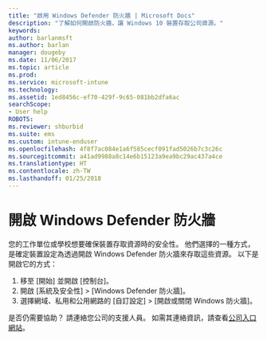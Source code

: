 ```yaml
---
title: "啟用 Windows Defender 防火牆 | Microsoft Docs"
description: "了解如何開啟防火牆，讓 Windows 10 裝置存取公司資源。"
keywords: 
author: barlanmsft
ms.author: barlan
manager: dougeby
ms.date: 11/06/2017
ms.topic: article
ms.prod: 
ms.service: microsoft-intune
ms.technology: 
ms.assetid: 1ed8456c-ef70-429f-9c65-081bb2dfa6ac
searchScope:
- User help
ROBOTS: 
ms.reviewer: shburbid
ms.suite: ems
ms.custom: intune-enduser
ms.openlocfilehash: 4f8f7ac084e1a6f585cecf091fad5026b7c3c26c
ms.sourcegitcommit: a41ad9988a8c14e6b15123a9ea9bc29ac437a4ce
ms.translationtype: HT
ms.contentlocale: zh-TW
ms.lasthandoff: 01/25/2018
---
```

# <a name="turn-on-your-windows-defender-firewall"></a>開啟 Windows Defender 防火牆

您的工作單位或學校想要確保裝置存取資源時的安全性。 他們選擇的一種方式，是確定裝置設定為透過開啟 Windows Defender 防火牆來存取這些資源。 以下是開啟它的方式：

1. 移至 [開始] 並開啟 [控制台]。
2. 開啟 [系統及安全性] > [Windows Defender 防火牆]。
3. 選擇網域、私用和公用網路的 [自訂設定] > [開啟或關閉 Windows 防火牆]。

是否仍需要協助？ 請連絡您公司的支援人員。 如需其連絡資訊，請查看[公司入口網站](https://portal.manage.microsoft.com#HelpDeskDialog)。

